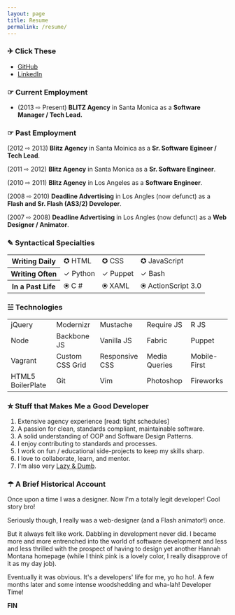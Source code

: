 ```yaml
---
layout: page
title: Resume
permalink: /resume/
---
```


### ✈ Click These

- [GitHub](https://github.com/aubricus)
- [LinkedIn](http://www.linkedin.com/in/aubreytaylor)

### ☞ Current Employment

- (2013 ⇨ Present) **BLITZ Agency** in Santa Monica as a **Software Manager / Tech Lead.**

### ☞ Past Employment

(2012 ⇨ 2013) **Blitz Agency** in Santa Moinica as a **Sr. Software Egineer / Tech Lead**.

(2011 ⇨ 2012) **Blitz Agency** in Santa Monica as a **Sr. Software Engineer**.

(2010 ⇨ 2011) **Blitz Agency** in Los Angeles as a **Software Engineer**.

(2008 ⇨ 2010) **Deadline Advertising** in Los Angles (now defunct) as a **Flash and Sr. Flash (AS3/2) Developer**.

(2007 ⇨ 2008) **Deadline Advertising** in Los Angles (now defunct) as a **Web Designer / Animator**.

### ✎ Syntactical Specialties

<table>
    <tr>
        <th>Writing Daily</th>
        <td>✪ HTML</td>
        <td>✪ CSS</td>
        <td>✪ JavaScript</td>
    </tr>
    <tr>
        <th>Writing Often</th>
        <td>✓ Python</td>
        <td>✓ Puppet</td>
        <td>✓ Bash</td>
    </tr>
    <tr>
        <th>In a Past Life</th>
        <td>⦿ C #</td>
        <td>⦿ XAML</td>
        <td>⦿ ActionScript 3.0</td>
    </tr>
</table>

### ☱ Technologies

<table>
    <tr>
        <td>jQuery</td>
        <td>Modernizr</td>
        <td>Mustache</td>
        <td>Require JS</td>
        <td>R JS</td>
    </tr>
    <tr>
        <td>Node</td>
        <td>Backbone JS</td>
        <td>Vanilla JS</td>
        <td>Fabric</td>
        <td>Puppet</td>
    </tr>
    <tr>
        <td>Vagrant</td>
        <td>Custom CSS Grid</td>
        <td>Responsive CSS</td>
        <td>Media Queries</td>
        <td>Mobile-First</td>
    </tr>
    <tr>
        <td>HTML5 BoilerPlate</td>
        <td>Git</td>
        <td>Vim</td>
        <td>Photoshop</td>
        <td>Fireworks</td>
    </tr>
</table>

### ✮ Stuff that Makes Me a Good Developer

1. Extensive agency experience [read: tight schedules]
1. A passion for clean, standards compliant, maintainable software.
1. A solid understanding of OOP and Software Design Patterns.
1. I enjoy contributing to standards and processes.
1. I work on fun / educational side-projects to keep my skills sharp.
1. I love to collaborate, learn, and mentor.
1. I'm also very [Lazy & Dumb](http://www.codinghorror.com/blog/2005/08/how-to-be-lazy-dumb-and-successful.html).

### ☂ A Brief Historical Account

Once upon a time I was a designer. Now I'm a totally legit developer! Cool story bro!

Seriously though, I really was a web-designer (and a Flash animator!) once.

But it always felt like work. Dabbling in development never did. I became more and more entrenched into the world of software development and less and less thrilled with the prospect of having to design yet another Hannah Montana homepage (while I think pink is a lovely color, I really disapprove of it as my day job).

Eventually it was obvious. It's a developers' life for me, yo ho ho!. A few months later and some intense woodshedding and wha-lah! Developer Time!

**FIN**
